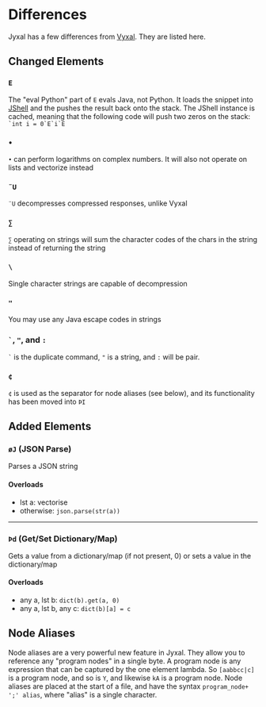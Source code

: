 # Differences

Jyxal has a few differences from [Vyxal](https://github.com/Vyxal/Vyxal). They are listed here.

## Changed Elements

### `` E ``

The "eval Python" part of `E` evals Java, not Python. It loads the snippet
into [JShell](https://en.wikipedia.org/wiki/JShell) and the pushes the result back onto the stack. The JShell instance
is cached, meaning that the following code will push two zeros on the stack: ``` `int i = 0`E`i`E```

### `` • ``

`•` can perform logarithms on complex numbers. It will also not operate on lists and vectorize instead

### `` ¨U ``

`¨U` decompresses compressed responses, unlike Vyxal

### `` ∑ ``

`∑` operating on strings will sum the character codes of the chars in the string instead of returning the string

### `` \ ``

Single character strings are capable of decompression

### `` " ``

You may use any Java escape codes in strings

### `` ` ``, `` " ``, and `` : ``

`` ` `` is the duplicate command, `"` is a string, and `:` will be pair.

### `` ¢ ``

`¢` is used as the separator for node aliases (see below), and its functionality has been moved into `ÞI`

## Added Elements

### `` øJ `` (JSON Parse)

Parses a JSON string

#### Overloads

- lst a: vectorise
- otherwise: `json.parse(str(a))`

----------------------

### `` Þd `` (Get/Set Dictionary/Map)

Gets a value from a dictionary/map (if not present, 0) or sets a value in the dictionary/map

#### Overloads

- any a, lst b: `dict(b).get(a, 0)`
- any a, lst b, any c: `dict(b)[a] = c`

## Node Aliases

Node aliases are a very powerful new feature in Jyxal. They allow you to reference any "program nodes" in a single byte.
A program node is any expression that can be captured by the one element lambda. So `[aabbcc|c]` is a program node, and
so is `Y`, and likewise `kA` is a program node. Node aliases are placed at the start of a file, and have the
syntax `program_node+ ';' alias`, where "alias" is a single character.
